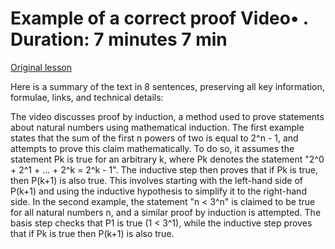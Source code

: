 # Example of a correct proof Video• . Duration: 7 minutes 7 min

[Original lesson](https://www.coursera.org/learn/uol-fundamentals-of-computer-science/lecture/ANgoA/example-of-a-correct-proof)

Here is a summary of the text in 8 sentences, preserving all key information, formulae, links, and technical details:

The video discusses proof by induction, a method used to prove statements about natural numbers using mathematical induction. The first example states that the sum of the first n powers of two is equal to 2^n - 1, and attempts to prove this claim mathematically. To do so, it assumes the statement Pk is true for an arbitrary k, where Pk denotes the statement "2^0 + 2^1 + ... + 2^k = 2^k - 1". The inductive step then proves that if Pk is true, then P(k+1) is also true. This involves starting with the left-hand side of P(k+1) and using the inductive hypothesis to simplify it to the right-hand side. In the second example, the statement "n < 3^n" is claimed to be true for all natural numbers n, and a similar proof by induction is attempted. The basis step checks that P1 is true (1 < 3^1), while the inductive step proves that if Pk is true then P(k+1) is also true.

